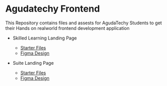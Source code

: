 # Agudatechy Frontend

This Repository contains files and assests for AgudaTechy Students to get their Hands on realworld frontend development application

- Skilled Learning Landing Page

  - [Starter Files](./skilled-elearning-landing-page/)
  - [Figma Design](https://www.figma.com/design/eNaAE4ztqEKYeGqp39zzuc/skilled-elearning-landing-page?node-id=26-134&t=qz2R0eLdi48CaAja-1)

- Suite Landing Page
  - [Starter Files](./suite-landing-page/)
  - [Figma Design](https://www.figma.com/design/G3EB7O6qCVdGSWc55USo0t/suite-landing-page?node-id=2-2&t=qz2R0eLdi48CaAja-1)
